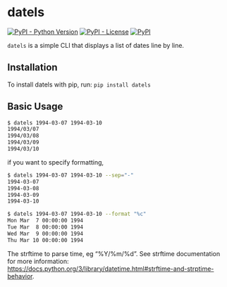 # datels

[![PyPI - Python Version](https://img.shields.io/pypi/pyversions/datels?style=plastic)](https://github.com/joe-yama/datels) [![PyPI - License](https://img.shields.io/pypi/l/datels?style=plastic)](https://github.com/joe-yama/datels) [![PyPI](https://img.shields.io/pypi/v/datels?style=plastic)](https://pypi.org/project/datels/)

`datels` is a simple CLI that displays a list of dates line by line.

## Installation

To install datels with pip, run: `pip install datels`

## Basic Usage

```bash
$ datels 1994-03-07 1994-03-10
1994/03/07
1994/03/08
1994/03/09
1994/03/10
```

if you want to specify formatting,

```bash
$ datels 1994-03-07 1994-03-10 --sep="-"
1994-03-07
1994-03-08
1994-03-09
1994-03-10

$ datels 1994-03-07 1994-03-10 --format "%c"
Mon Mar  7 00:00:00 1994
Tue Mar  8 00:00:00 1994
Wed Mar  9 00:00:00 1994
Thu Mar 10 00:00:00 1994
```

The strftime to parse time, eg “%Y/%m/%d”. See strftime documentation for more information: https://docs.python.org/3/library/datetime.html#strftime-and-strptime-behavior.
